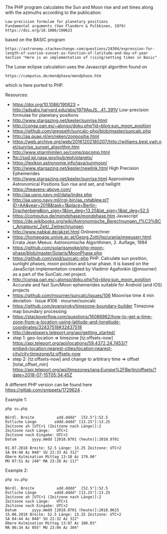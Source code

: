 The PHP program calculates the Sun and Moon rise and set times along with the azimuths according to the publication:

	Low-precision formulae for planetary positions
	Fundamental arguments (Van Flandern & Pulkkinen, 1979)
    https://doi.org/10.1086/190623

based on the BASIC program

	https://astronomy.stackexchange.com/questions/24304/expression-for-length-of-sunrise-sunset-as-function-of-latitude-and-day-of-year
	Section "Here is an implementation of rising/setting times in Basic"
	
The Lunar eclipse calculation uses the Javascript algorithm found on

	https://computus.de/mondphase/mondphase.htm
	
which is here ported to PHP.


Resources:

* https://doi.org/10.1086/190623 = http://adsabs.harvard.edu/abs/1979ApJS...41..391V Low-precision formulae for planetary positions
* http://www.stargazing.net/kepler/sunrise.html
* http://conga.oan.es/~alonso/doku.php?id=blog:sun_moon_position
* https://github.com/gregseth/suncalc-php/blob/master/suncalc.php
* http://aa.quae.nl/en/reken/zonpositie.html
* https://web.archive.org/web/20161202180207/http://williams.best.vwh.net/sunrise_sunset_algorithm.htm
* http://www.stjarnhimlen.se/comp/ppcomp.html
* ftp://ssd.jpl.nasa.gov/pub/eph/planets/
* https://lexikon.astronomie.info/java/sunmoon/
* http://www.stargazing.net/kepler/newlink.html High Precision Ephemerides
* http://www.stargazing.net/kepler/sunrise.html Approximate Astronomical Positions Sun rise and set, and twilight
* https://heavens-above.com/
* http://aa.usno.navy.mil/data/index.php
* http://aa.usno.navy.mil/cgi-bin/aa_rstablew.pl?ID=AA&year=2018&task=1&place=Berlin-Drachenberg&lon_sign=1&lon_deg=13.25&lat_sign=1&lat_deg=52.5
* https://computus.de/mondphase/mondphase.htm Javascript
* https://de.wikibooks.org/wiki/Astronomische_Berechnungen_f%C3%BCr_Amateure/_Zeit/_Zeitrechnungen
* http://www.nabkal.de/akzel.html Onlinerechner
* https://homepage.univie.ac.at/Georg.Zotti/hp/urania/meeuserr.html Errata Jean Meeus: Astronomische Algorithmen, 2. Auflage, 1994
* https://github.com/solarissmoke/php-moon-phase/blob/master/Solaris/MoonPhase.php
* https://github.com/ypid/suncalc-php PHP. Calculate sun position, sunlight phases, moon position and lunar phase. It is based on the JavaScript implementation created by Vladimir Agafonkin (@mourner) as a part of the SunCalc.net project.
* http://conga.oan.es/~alonso/doku.php?id=blog:sun_moon_position Accurate and fast Sun/Moon ephemerides suitable for Android (and iOS) projects
* https://github.com/mourner/suncalc/issues/106 Moonrise time 4 min deviation · Issue #106 · mourner/suncalc
* https://github.com/evansiroky/timezone-boundary-builder Timezone map boundary processing
* https://stackoverflow.com/questions/16086962/how-to-get-a-time-zone-from-a-location-using-latitude-and-longitude-coordinates/32437518#32437518
* http://developers.teleport.org/api/getting_started/
* step 1: geo-location => timezone [tz:offsets-now] https://api.teleport.org/api/locations/59.4372,24.7453/?embed=location:nearest-cities/location:nearest-city/city:timezone/tz:offsets-now
* step 2: [tz:offsets-now] and change to arbitrary time => offset [total_offset_min] https://api.teleport.org/api/timezones/iana:Europe%2FBerlin/offsets/?date=2018-07-15T05:34:45Z


A different PHP version can be found here https://gitlab.com/snippets/1729624 .

Example 1:
```
php su.php

Nördl. Breite          ±dd.dddd°  [52.5°]:52.5
Östliche Länge        ±ddd.dddd° [13.25°]:13.25
Zeitzone ±h [UTC+1 (Zeitzone nach Länge)]:2
Zeitzone nach Länge:   UTC+1
Zeitzone nach Eingabe: UTC+2
Datum       yyyy.mmdd [2018.0701 (heute)]:2018.0701

01.07.2018 Breite: 52.5 Länge: 13.25 Zeitzone: UTC+2
SA 04:48 Az 048° SU 21:33 Az 312° 
Obere Kulmination Mittag 13:10 Az 179.96°
MU 07:51 Az 240° MA 23:28 Az 117°
```

Example 2:
```
php su.php

Nördl. Breite          ±dd.dddd°  [52.5°]:52.5
Östliche Länge        ±ddd.dddd° [13.25°]:13.25
Zeitzone ±h [UTC+1 (Zeitzone nach Länge)]:2
Zeitzone nach Länge:   UTC+1
Zeitzone nach Eingabe: UTC+2
Datum       yyyy.mmdd [2018.0701 (heute)]:2018.0615
15.06.2018 Breite: 52.5 Länge: 13.25 Zeitzone: UTC+2
SA 04:44 Az 048° SU 21:32 Az 312° 
Obere Kulmination Mittag 13:07 Az 180.03°
MA 06:34 Az 055° MU 23:04 Az 304°
```
